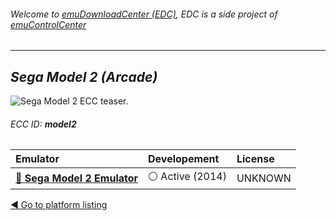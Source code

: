 ###### Welcome to [emuDownloadCenter (EDC)](https://github.com/PhoenixInteractiveNL/emuDownloadCenter/wiki/), EDC is a side project of [emuControlCenter](https://github.com/PhoenixInteractiveNL/emuControlCenter/wiki/)
***
## _Sega Model 2 (Arcade)_
![](https://raw.githubusercontent.com/wiki/PhoenixInteractiveNL/emuDownloadCenter/images_platform/ecc_model2_teaser.png "Sega Model 2 ECC teaser.")
###### ECC ID: **model2**

| Emulator   | Developement        | License     |
|:-----------|:--------------------|:------------|
| [:file_folder: **Sega Model 2 Emulator**](https://github.com/PhoenixInteractiveNL/emuDownloadCenter/wiki/Emulator-m2emulator#menu) | :white_circle: Active (2014) | UNKNOWN |

[:arrow_backward: Go to platform listing](https://github.com/PhoenixInteractiveNL/emuDownloadCenter/wiki/EDC-Platform-List)
